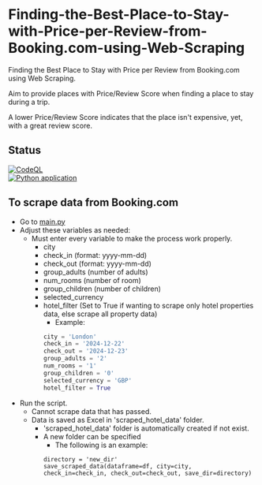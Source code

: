 # Finding-the-Best-Place-to-Stay-with-Price-per-Review-from-Booking.com-using-Web-Scraping
Finding the Best Place to Stay with Price per Review from Booking.com using Web Scraping.  

Aim to provide places with Price/Review Score when finding a place to stay during a trip.  

A lower Price/Review Score indicates that the place isn't expensive, yet, with a great review score.   

## Status
[![CodeQL](https://github.com/sakan811/Find-the-Best-Place-to-Stay-with-Price-per-Review/actions/workflows/codeql.yml/badge.svg)](https://github.com/sakan811/Find-the-Best-Place-to-Stay-with-Price-per-Review/actions/workflows/codeql.yml)  
[![Python application](https://github.com/sakan811/Find-the-Best-Place-to-Stay-with-Price-per-Review/actions/workflows/python-app.yml/badge.svg)](https://github.com/sakan811/Find-the-Best-Place-to-Stay-with-Price-per-Review/actions/workflows/python-app.yml)

## To scrape data from Booking.com
- Go to [main.py](main.py)
- Adjust these variables as needed:
  - Must enter every variable to make the process work properly.
    - city
    - check_in (format: yyyy-mm-dd)
    - check_out (format: yyyy-mm-dd)
    - group_adults (number of adults)
    - num_rooms (number of room) 
    - group_children (number of children)
    - selected_currency
    - hotel_filter (Set to True if wanting to scrape only hotel properties data, else scrape all property data)
      - Example:    
      ```python
      city = 'London'
      check_in = '2024-12-22'
      check_out = '2024-12-23'
      group_adults = '2'
      num_rooms = '1'
      group_children = '0'
      selected_currency = 'GBP'
      hotel_filter = True
      ```
- Run the script.
  - Cannot scrape data that has passed. 
  - Data is saved as Excel in 'scraped_hotel_data' folder.
    - 'scraped_hotel_data' folder is automatically created if not exist.
    - A new folder can be specified
      - The following is an example:
      ```
      directory = 'new_dir'
      save_scraped_data(dataframe=df, city=city, check_in=check_in, check_out=check_out, save_dir=directory)
      ```
